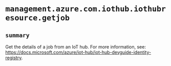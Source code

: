 # `management.azure.com.iothub.iothubresource.getjob`

## `summary`
Get the details of a job from an IoT hub. For more information, see: https://docs.microsoft.com/azure/iot-hub/iot-hub-devguide-identity-registry.


